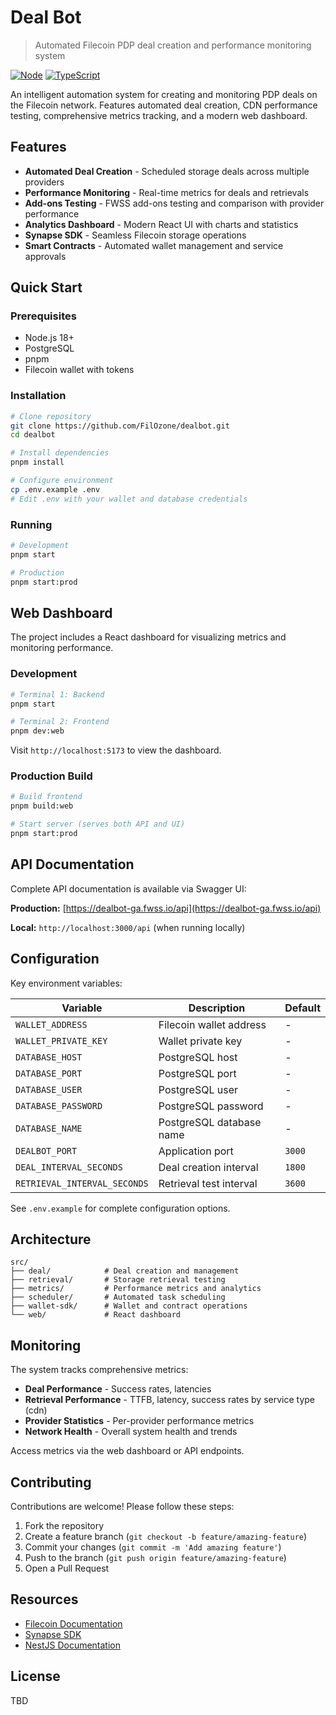 # Deal Bot

> Automated Filecoin PDP deal creation and performance monitoring system

[![Node](https://img.shields.io/badge/node-%3E%3D18-brightgreen.svg)](https://nodejs.org)
[![TypeScript](https://img.shields.io/badge/typescript-5.x-blue.svg)](https://www.typescriptlang.org)

An intelligent automation system for creating and monitoring PDP deals on the Filecoin network. Features automated deal creation, CDN performance testing, comprehensive metrics tracking, and a modern web dashboard.

## Features

- **Automated Deal Creation** - Scheduled storage deals across multiple providers
- **Performance Monitoring** - Real-time metrics for deals and retrievals
- **Add-ons Testing** - FWSS add-ons testing and comparison with provider performance
- **Analytics Dashboard** - Modern React UI with charts and statistics
- **Synapse SDK** - Seamless Filecoin storage operations
- **Smart Contracts** - Automated wallet management and service approvals

## Quick Start

### Prerequisites

- Node.js 18+
- PostgreSQL
- pnpm
- Filecoin wallet with tokens

### Installation

```bash
# Clone repository
git clone https://github.com/FilOzone/dealbot.git
cd dealbot

# Install dependencies
pnpm install

# Configure environment
cp .env.example .env
# Edit .env with your wallet and database credentials
```

### Running

```bash
# Development
pnpm start

# Production
pnpm start:prod
```

## Web Dashboard

The project includes a React dashboard for visualizing metrics and monitoring performance.

### Development

```bash
# Terminal 1: Backend
pnpm start

# Terminal 2: Frontend
pnpm dev:web
```

Visit `http://localhost:5173` to view the dashboard.

### Production Build

```bash
# Build frontend
pnpm build:web

# Start server (serves both API and UI)
pnpm start:prod
```

## API Documentation

Complete API documentation is available via Swagger UI:

**Production:** [https://dealbot-ga.fwss.io/api](https://dealbot-ga.fwss.io/api)

**Local:** `http://localhost:3000/api` (when running locally)

## Configuration

Key environment variables:

| Variable                     | Description              | Default |
| ---------------------------- | ------------------------ | ------- |
| `WALLET_ADDRESS`             | Filecoin wallet address  | -       |
| `WALLET_PRIVATE_KEY`         | Wallet private key       | -       |
| `DATABASE_HOST`              | PostgreSQL host          | -       |
| `DATABASE_PORT`              | PostgreSQL port          | -       |
| `DATABASE_USER`              | PostgreSQL user          | -       |
| `DATABASE_PASSWORD`          | PostgreSQL password      | -       |
| `DATABASE_NAME`              | PostgreSQL database name | -       |
| `DEALBOT_PORT`               | Application port         | `3000`  |
| `DEAL_INTERVAL_SECONDS`      | Deal creation interval   | `1800`  |
| `RETRIEVAL_INTERVAL_SECONDS` | Retrieval test interval  | `3600`  |

See `.env.example` for complete configuration options.

## Architecture

```
src/
├── deal/            # Deal creation and management
├── retrieval/       # Storage retrieval testing
├── metrics/         # Performance metrics and analytics
├── scheduler/       # Automated task scheduling
├── wallet-sdk/      # Wallet and contract operations
└── web/             # React dashboard
```

## Monitoring

The system tracks comprehensive metrics:

- **Deal Performance** - Success rates, latencies
- **Retrieval Performance** - TTFB, latency, success rates by service type (cdn)
- **Provider Statistics** - Per-provider performance metrics
- **Network Health** - Overall system health and trends

Access metrics via the web dashboard or API endpoints.

## Contributing

Contributions are welcome! Please follow these steps:

1. Fork the repository
2. Create a feature branch (`git checkout -b feature/amazing-feature`)
3. Commit your changes (`git commit -m 'Add amazing feature'`)
4. Push to the branch (`git push origin feature/amazing-feature`)
5. Open a Pull Request

## Resources

- [Filecoin Documentation](https://docs.filecoin.io/)
- [Synapse SDK](https://github.com/FilOzone/synapse-sdk)
- [NestJS Documentation](https://docs.nestjs.com/)

## License

TBD

